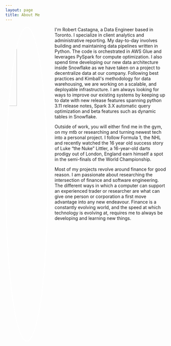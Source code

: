 ```yaml
---
layout: page
title: About Me
---
```


<style>
  /* Custom styles for about page */
  .about-image {
    width: 25%; /* Adjust the width as needed */
    border-radius: 50%; /* Creates a circular shape */
    border: 4px solid #ffffff; /* Adjust border color and size as needed */
    display: block; /* Makes it a block element to apply margin */
    margin: 0 auto 20px auto; /* Centers the image and adds space below it */
    float: left; /* Aligns the image to the left */
    margin-right: 20px; /* Adds space between the image and the text */
  }
</style>

<img src="/GitHub_Pages/assets/images/mypicture.JPG" alt="Robert Castagna" class="about-image">

I'm Robert Castagna, a Data Engineer based in Toronto. I specialize in client analytics and administrative reporting. My day-to-day involves building and maintaining 
data pipelines written in Python. The code is orchestrated in AWS Glue and leverages PySpark for compute optimization. I also spend time developing our new data architecture inside Snowflake as we have taken on a project to decentralize data at our company. Following best practices and Kimball's methodology for data warehousing, we are working on a scalable, and deployable infrastructure. I am always looking for ways to improve our existing systems by keeping up to date with new release features spanning python 3.11 release notes, Spark 3.X automatic query optimization and beta features such as dynamic tables in Snowflake. 

Outside of work, you will either find me in the gym, on my mtb or researching and turning newest tech into a personal project. I follow Formula 1, the NHL and recently watched the 16 year old success story of Luke “the Nuke” Littler, a 16-year-old darts prodigy out of London, England earn himself a spot in the semi-finals of the World Championship. 

Most of my projects revolve around finance for good reason. I am passionate about researching the intersection of finance and software engineering. The different ways in which a computer can support an experienced trader or researcher are what can give one person or corporation a first move advantage into any new endeavour. Finance is a constantly evolving world, and the speed at which technology is evolving at, requires me to always be developing and learning new things. 
